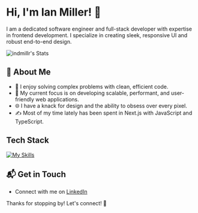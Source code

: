 # Hi, I'm Ian Miller! 👋

I am a dedicated software engineer and full-stack developer with expertise in frontend development. I specialize in creating sleek, responsive UI and robust end-to-end design.

![indmillr's Stats](https://github-readme-stats.vercel.app/api?username=indmillr&theme=vue-dark&show_icons=true&hide_border=true&count_private=true)

## 🚀 About Me

- 🔭 I enjoy solving complex problems with clean, efficient code.
- 📝 My current focus is on developing scalable, performant, and user-friendly web applications.
- 🌐 I have a knack for design and the ability to obsess over every pixel.
- ✍️ Most of my time lately has been spent in Next.js with JavaScript and TypeScript.

## Tech Stack
[![My Skills](https://skillicons.dev/icons?i=html,css,js,ts,react,nextjs,tailwind&perline=4)](https://skillicons.dev)

## 📬 Get in Touch

- Connect with me on [LinkedIn](https://www.linkedin.com/in/indmillr)

Thanks for stopping by! Let's connect! 🚀

